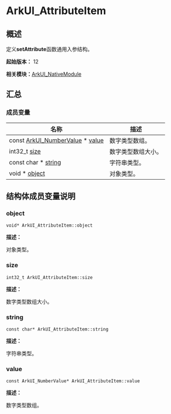 # ArkUI_AttributeItem


## 概述

定义**setAttribute**函数通用入参结构。

**起始版本：** 12

**相关模块：**[ArkUI_NativeModule](_ark_u_i___native_module.md)


## 汇总


### 成员变量

| 名称 | 描述 | 
| -------- | -------- |
| const [ArkUI_NumberValue](union_ark_u_i___number_value.md) \* [value](#value) | 数字类型数组。  | 
| int32_t [size](#size) | 数字类型数组大小。  | 
| const char \* [string](#string) | 字符串类型。  | 
| void \* [object](#object) | 对象类型。  | 


## 结构体成员变量说明


### object

```
void* ArkUI_AttributeItem::object
```
**描述：**

对象类型。


### size

```
int32_t ArkUI_AttributeItem::size
```
**描述：**

数字类型数组大小。


### string

```
const char* ArkUI_AttributeItem::string
```
**描述：**

字符串类型。


### value

```
const ArkUI_NumberValue* ArkUI_AttributeItem::value
```
**描述：**

数字类型数组。
